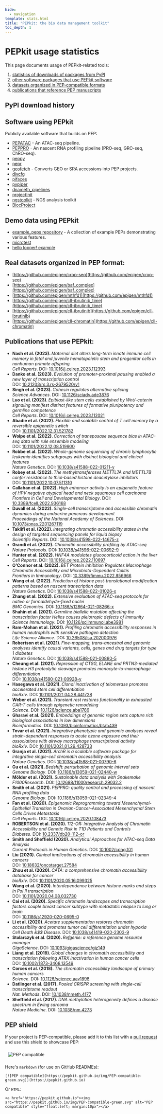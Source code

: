 ```yaml
---
hide:
  - navigation
template: stats.html
title: "PEPkit: the bio data management toolkit"
toc_depth: 1
---
```


# PEPkit usage statistics

This page documents usage of PEPkit-related tools:

1. [statistics of downloads of packages from PyPI](#pypi-download-history)
2. [other software packages that use PEPkit software](#software-using-pepkit)
3. [datasets organized in PEP-compatible formats](#demo-data-using-pepkit)
4. [publications that reference PEP manuscripts](#publications-that-use-pepkit)



## PyPI download history

<div id="peppy"></div>

<div id="geofetch"></div>

<div id="looper"></div>

<div id="pipestat"></div>

<script>
// Embed the visualization in the container with id `vis`
vegaEmbed('#peppy', plotDownloads("peppy"), {"renderer": "svg", "scaleFactor": 0.6, "actions": false});
vegaEmbed('#geofetch', plotDownloads("geofetch"), {"renderer": "svg", "scaleFactor": 0.6, "actions": false});
vegaEmbed('#looper', plotDownloads("looper"), {"renderer": "svg", "scaleFactor": 0.6, "actions": false});
vegaEmbed('#pipestat', plotDownloads("pipestat"), {"renderer": "svg", "scaleFactor": 0.6, "actions": false});
</script>

## Software using PEPkit

Publicly available software that builds on PEP:

* [PEPATAC](http://pepatac.databio.org/) - An ATAC-seq pipeline. 
* [PEPPRO](http://peppro.databio.org/) - An nascent RNA profiling pipeline (PRO-seq, GRO-seq, ChRO-seq).
* [peppy](https://github.com/pepkit/peppy)
* [pepr](https://github.com/pepkit/pepr)
* [geofetch](https://github.com/pepkit/geofetch) - Converts GEO or SRA accessions into PEP projects.
* [divcfg](https://github.com/pepkit/divcfg)
* [pifaces](https://github.com/pepkit/pifaces)
* [pypiper](https://github.com/databio/pypiper)
* [dnameth_pipelines](https://github.com/databio/dnameth_pipelines)
* [projectInit](https://github.com/databio/projectInit)
* [ngstoolkit](https://github.com/afrendeiro/toolkit) - NGS analysis toolkit
* [BiocProject](https://github.com/pepkit/BiocProject)

## Demo data using PEPkit

* [example_peps repository](https://github.com/pepkit/example_peps) - A collection of example PEPs demonstrating various features.
* [microtest](https://github.com/epigen/microtest)
* [hello looper! example](https://github.com/pepkit/hello_looper)

## Real datasets organized in PEP format:

* [https://github.com/epigen/crop-seq](https://github.com/epigen/crop-seq)
* [https://github.com/epigen/baf_complex](https://github.com/epigen/baf_complex)
* [https://github.com/epigen/mthfd1](https://github.com/epigen/mthfd1)
* [https://github.com/epigen/cll-ibrutinib_time](https://github.com/epigen/cll-ibrutinib_time)
* [https://github.com/epigen/cll-ibrutinib](https://github.com/epigen/cll-ibrutinib)
* [https://github.com/epigen/cll-chromatin](https://github.com/epigen/cll-chromatin)

## Publications that use PEPkit:

<ul>
<li><b>Nash et al. (2023). </b><i>Maternal diet alters long-term innate immune cell memory in fetal and juvenile hematopoietic stem and progenitor cells in nonhuman primate offspring</i> 
<br><i>Cell Reports</i>.  <span class="doi">DOI: <a href="http://dx.doi.org/10.1016/j.celrep.2023.112393">10.1016/j.celrep.2023.112393</a></span></li>
<li><b>Danko et al. (2023). </b><i>Evolution of promoter-proximal pausing enabled a new layer of transcription control</i> 
<br> <span class="doi">DOI: <a href="http://dx.doi.org/10.21203/rs.3.rs-2679520/v1">10.21203/rs.3.rs-2679520/v1</a></span></li>
<li><b>Singh et al. (2023). </b><i>Cohesin regulates alternative splicing</i> 
<br><i>Science Advances</i>.  <span class="doi">DOI: <a href="http://dx.doi.org/10.1126/sciadv.ade3876">10.1126/sciadv.ade3876</a></span></li>
<li><b>Luo et al. (2023). </b><i>Epiblast-like stem cells established by Wnt/-catenin signaling manifest distinct features of formative pluripotency and germline competence</i> 
<br><i>Cell Reports</i>.  <span class="doi">DOI: <a href="http://dx.doi.org/10.1016/j.celrep.2023.112021">10.1016/j.celrep.2023.112021</a></span></li>
<li><b>Abadie et al. (2022). </b><i>Flexible and scalable control of T cell memory by a reversible epigenetic switch</i> 
<br> <span class="doi">DOI: <a href="http://dx.doi.org/10.1101/2022.12.31.521782">10.1101/2022.12.31.521782</a></span></li>
<li><b>Wolpe et al. (2022). </b><i>Correction of transposase sequence bias in ATAC-seq data with rule ensemble modeling</i> 
<br> <span class="doi">DOI: <a href="http://dx.doi.org/10.1101/2022.12.08.519600">10.1101/2022.12.08.519600</a></span></li>
<li><b>Robbe et al. (2022). </b><i>Whole-genome sequencing of chronic lymphocytic leukemia identifies subgroups with distinct biological and clinical features</i> 
<br><i>Nature Genetics</i>.  <span class="doi">DOI: <a href="http://dx.doi.org/10.1038/s41588-022-01211-y">10.1038/s41588-022-01211-y</a></span></li>
<li><b>Robey et al. (2022). </b><i>The methyltransferases METTL7A and METTL7B confer resistance to thiol-based histone deacetylase inhibitors</i> 
<br> <span class="doi">DOI: <a href="http://dx.doi.org/10.1101/2022.10.07.511310">10.1101/2022.10.07.511310</a></span></li>
<li><b>Callahan et al. (2022). </b><i>High enhancer activity is an epigenetic feature of HPV negative atypical head and neck squamous cell carcinoma</i> 
<br><i>Frontiers in Cell and Developmental Biology</i>.  <span class="doi">DOI: <a href="http://dx.doi.org/10.3389/fcell.2022.936168">10.3389/fcell.2022.936168</a></span></li>
<li><b>Duvall et al. (2022). </b><i>Single-cell transcriptome and accessible chromatin dynamics during endocrine pancreas development</i> 
<br><i>Proceedings of the National Academy of Sciences</i>.  <span class="doi">DOI: <a href="http://dx.doi.org/10.1073/pnas.2201267119">10.1073/pnas.2201267119</a></span></li>
<li><b>Taklifi et al. (2022). </b><i>Integrating chromatin accessibility states in the design of targeted sequencing panels for liquid biopsy</i> 
<br><i>Scientific Reports</i>.  <span class="doi">DOI: <a href="http://dx.doi.org/10.1038/s41598-022-14675-z">10.1038/s41598-022-14675-z</a></span></li>
<li><b>Grandi et al. (2022). </b><i>Chromatin accessibility profiling by ATAC-seq</i> 
<br><i>Nature Protocols</i>.  <span class="doi">DOI: <a href="http://dx.doi.org/10.1038/s41596-022-00692-9">10.1038/s41596-022-00692-9</a></span></li>
<li><b>Hunter et al. (2022). </b><i>HNF4A modulates glucocorticoid action in the liver</i> 
<br><i>Cell Reports</i>.  <span class="doi">DOI: <a href="http://dx.doi.org/10.1016/j.celrep.2022.110697">10.1016/j.celrep.2022.110697</a></span></li>
<li><b>O'Connor et al. (2022). </b><i>BET Protein Inhibition Regulates Macrophage Chromatin Accessibility and Microbiota-Dependent Colitis</i> 
<br><i>Frontiers in Immunology</i>.  <span class="doi">DOI: <a href="http://dx.doi.org/10.3389/fimmu.2022.856966">10.3389/fimmu.2022.856966</a></span></li>
<li><b>Wang et al. (2022). </b><i>Prediction of histone post-translational modification patterns based on nascent transcription data</i> 
<br><i>Nature Genetics</i>.  <span class="doi">DOI: <a href="http://dx.doi.org/10.1038/s41588-022-01026-x">10.1038/s41588-022-01026-x</a></span></li>
<li><b>Zhang et al. (2022). </b><i>Extensive evaluation of ATAC-seq protocols for native or formaldehyde-fixed nuclei</i> 
<br><i>BMC Genomics</i>.  <span class="doi">DOI: <a href="http://dx.doi.org/10.1186/s12864-021-08266-x">10.1186/s12864-021-08266-x</a></span></li>
<li><b>Shahin et al. (2021). </b><i>Germline biallelic mutation affecting the transcription factor Helios causes pleiotropic defects of immunity</i> 
<br><i>Science Immunology</i>.  <span class="doi">DOI: <a href="http://dx.doi.org/10.1126/sciimmunol.abe3981">10.1126/sciimmunol.abe3981</a></span></li>
<li><b>Ram-Mohan et al. (2021). </b><i>Profiling chromatin accessibility responses in human neutrophils with sensitive pathogen detection</i> 
<br><i>Life Science Alliance</i>.  <span class="doi">DOI: <a href="http://dx.doi.org/10.26508/lsa.202000976">10.26508/lsa.202000976</a></span></li>
<li><b>Robertson et al. (2021). </b><i>Fine-mapping, trans-ancestral and genomic analyses identify causal variants, cells, genes and drug targets for type 1 diabetes</i> 
<br><i>Nature Genetics</i>.  <span class="doi">DOI: <a href="http://dx.doi.org/10.1038/s41588-021-00880-5">10.1038/s41588-021-00880-5</a></span></li>
<li><b>Cheung et al. (2021). </b><i>Repression of CTSG, ELANE and PRTN3-mediated histone H3 proteolytic cleavage promotes monocyte-to-macrophage differentiation</i> 
<br> <span class="doi">DOI: <a href="http://dx.doi.org/10.1038/s41590-021-00928-y">10.1038/s41590-021-00928-y</a></span></li>
<li><b>Hasegawa et al. (2021). </b><i>Clonal inactivation of telomerase promotes accelerated stem cell differentiation</i> 
<br><i>bioRxiv</i>.  <span class="doi">DOI: <a href="http://dx.doi.org/10.1101/2021.04.28.441728">10.1101/2021.04.28.441728</a></span></li>
<li><b>Weber et al. (2021). </b><i>Transient rest restores functionality in exhausted CAR-T cells through epigenetic remodeling</i> 
<br><i>Science</i>.  <span class="doi">DOI: <a href="http://dx.doi.org/10.1126/science.aba1786">10.1126/science.aba1786</a></span></li>
<li><b>Gharavi et al. (2021). </b><i>Embeddings of genomic region sets capture rich biological associations in low dimensions</i> 
<br><i>Bioinformatics</i>.  <span class="doi">DOI: <a href="http://dx.doi.org/10.1093/bioinformatics/btab439">10.1093/bioinformatics/btab439</a></span></li>
<li><b>Tovar et al. (2021). </b><i>Integrative phenotypic and genomic analyses reveal strain-dependent responses to acute ozone exposure and their associations with airway macrophage transcriptional activity</i> 
<br><i>bioRxiv</i>.  <span class="doi">DOI: <a href="http://dx.doi.org/10.1101/2021.01.29.428733">10.1101/2021.01.29.428733</a></span></li>
<li><b>Granja et al. (2021). </b><i>ArchR is a scalable software package for integrative single-cell chromatin accessibility analysis</i> 
<br><i>Nature Genetics</i>.  <span class="doi">DOI: <a href="http://dx.doi.org/10.1038/s41588-021-00790-6">10.1038/s41588-021-00790-6</a></span></li>
<li><b>Gu et al. (2021). </b><i>Bedshift: perturbation of genomic interval sets</i> 
<br><i>Genome Biology</i>.  <span class="doi">DOI: <a href="http://dx.doi.org/10.1186/s13059-021-02440-w">10.1186/s13059-021-02440-w</a></span></li>
<li><b>Mölder et al. (2021). </b><i>Sustainable data analysis with Snakemake</i> 
<br><i>F1000Research</i>.  <span class="doi">DOI: <a href="http://dx.doi.org/10.12688/f1000research.29032.2">10.12688/f1000research.29032.2</a></span></li>
<li><b>Smith et al. (2021). </b><i>PEPPRO: quality control and processing of nascent RNA profiling data</i> 
<br><i>Genome Biology</i>.  <span class="doi">DOI: <a href="http://dx.doi.org/10.1186/s13059-021-02349-4">10.1186/s13059-021-02349-4</a></span></li>
<li><b>Fan et al. (2020). </b><i>Epigenomic Reprogramming toward Mesenchymal-Epithelial Transition in Ovarian-Cancer-Associated Mesenchymal Stem Cells Drives Metastasis</i> 
<br><i>Cell Reports</i>.  <span class="doi">DOI: <a href="http://dx.doi.org/10.1016/j.celrep.2020.108473">10.1016/j.celrep.2020.108473</a></span></li>
<li><b>ROBERTSON et al. (2020). </b><i>112-OR: Integrative Analysis of Chromatin Accessibility and Genetic Risk in T1D Patients and Controls</i> 
<br><i>Diabetes</i>.  <span class="doi">DOI: <a href="http://dx.doi.org/10.2337/db20-112-or">10.2337/db20-112-or</a></span></li>
<li><b>Smith and Sheffield (2020). </b><i>Analytical Approaches for ATAC-seq Data Analysis</i> 
<br><i>Current Protocols in Human Genetics</i>.  <span class="doi">DOI: <a href="http://dx.doi.org/10.1002/cphg.101">10.1002/cphg.101</a></span></li>
<li><b>Liu (2020). </b><i>Clinical implications of chromatin accessibility in human cancers</i> 
<br> <span class="doi">DOI: <a href="http://dx.doi.org/10.18632/oncotarget.27584">10.18632/oncotarget.27584</a></span></li>
<li><b>Zhou et al. (2020). </b><i>CATA: a comprehensive chromatin accessibility database for cancer</i> 
<br><i>bioRxiv</i>.  <span class="doi">DOI: <a href="http://dx.doi.org/10.1101/2020.05.16.099325">10.1101/2020.05.16.099325</a></span></li>
<li><b>Wang et al. (2020). </b><i>Interdependence between histone marks and steps in Pol II transcription</i> 
<br> <span class="doi">DOI: <a href="http://dx.doi.org/10.1101/2020.04.08.032730">10.1101/2020.04.08.032730</a></span></li>
<li><b>Cai et al. (2020). </b><i>Specific chromatin landscapes and transcription factors couple breast cancer subtype with metastatic relapse to lung or brain</i> 
<br> <span class="doi">DOI: <a href="http://dx.doi.org/10.1186/s12920-020-0695-0">10.1186/s12920-020-0695-0</a></span></li>
<li><b>Li et al. (2020). </b><i>Acetate supplementation restores chromatin accessibility and promotes tumor cell differentiation under hypoxia</i> 
<br><i>Cell Death &amp$$ Disease</i>.  <span class="doi">DOI: <a href="http://dx.doi.org/10.1038/s41419-020-2303-9">10.1038/s41419-020-2303-9</a></span></li>
<li><b>Stolarczyk et al. (2020). </b><i>Refgenie: a reference genome resource manager</i> 
<br><i>GigaScience</i>.  <span class="doi">DOI: <a href="http://dx.doi.org/10.1093/gigascience/giz149">10.1093/gigascience/giz149</a></span></li>
<li><b>Liang et al. (2019). </b><i>Global changes in chromatin accessibility and transcription following ATRX inactivation in human cancer cells</i> 
<br> <span class="doi">DOI: <a href="http://dx.doi.org/10.1002/1873-3468.13549">10.1002/1873-3468.13549</a></span></li>
<li><b>Corces et al. (2018). </b><i>The chromatin accessibility landscape of primary human cancers</i> 
<br><i>Science</i>.  <span class="doi">DOI: <a href="http://dx.doi.org/10.1126/science.aav1898">10.1126/science.aav1898</a></span></li>
<li><b>Datlinger et al. (2017). </b><i>Pooled CRISPR screening with single-cell transcriptome readout</i> 
<br><i>Nat. Methods</i>.  <span class="doi">DOI: <a href="http://dx.doi.org/10.1038/nmeth.4177">10.1038/nmeth.4177</a></span></li>
<li><b>Sheffield et al. (2017). </b><i>DNA methylation heterogeneity defines a disease spectrum in Ewing sarcoma</i> 
<br><i>Nature Medicine</i>.  <span class="doi">DOI: <a href="http://dx.doi.org/10.1038/nm.4273">10.1038/nm.4273</a></span></li>

</ul>

## PEP shield

If your project is PEP-compatible, please add it to this list with a [pull request](https://github.com/pepkit/pepkit.github.io/blob/master/_docs/tools.md) and use this shield to showcase PEP:

<img src="https://pepkit.github.io/img/PEP-compatible-green.svg" alt="PEP compatible" style="float:left; margin:10px"><br clear="all"/>

Here's `markdown` (for use on GitHub READMEs):
```
[![PEP compatible](https://pepkit.github.io/img/PEP-compatible-green.svg)](https://pepkit.github.io)
```

Or `HTML`:
```
<a href="https://pepkit.github.io"><img src="https://pepkit.github.io/img/PEP-compatible-green.svg" alt="PEP compatible" style="float:left; margin:10px"></a>
```


